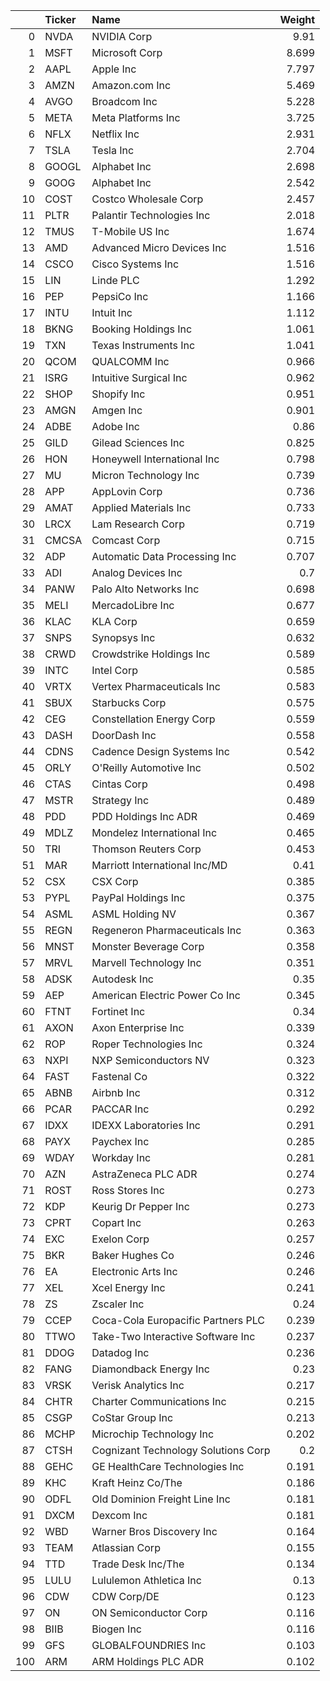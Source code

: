 |     | Ticker   | Name                                |   Weight |
|----:|:---------|:------------------------------------|---------:|
|   0 | NVDA     | NVIDIA Corp                         |    9.91  |
|   1 | MSFT     | Microsoft Corp                      |    8.699 |
|   2 | AAPL     | Apple Inc                           |    7.797 |
|   3 | AMZN     | Amazon.com Inc                      |    5.469 |
|   4 | AVGO     | Broadcom Inc                        |    5.228 |
|   5 | META     | Meta Platforms Inc                  |    3.725 |
|   6 | NFLX     | Netflix Inc                         |    2.931 |
|   7 | TSLA     | Tesla Inc                           |    2.704 |
|   8 | GOOGL    | Alphabet Inc                        |    2.698 |
|   9 | GOOG     | Alphabet Inc                        |    2.542 |
|  10 | COST     | Costco Wholesale Corp               |    2.457 |
|  11 | PLTR     | Palantir Technologies Inc           |    2.018 |
|  12 | TMUS     | T-Mobile US Inc                     |    1.674 |
|  13 | AMD      | Advanced Micro Devices Inc          |    1.516 |
|  14 | CSCO     | Cisco Systems Inc                   |    1.516 |
|  15 | LIN      | Linde PLC                           |    1.292 |
|  16 | PEP      | PepsiCo Inc                         |    1.166 |
|  17 | INTU     | Intuit Inc                          |    1.112 |
|  18 | BKNG     | Booking Holdings Inc                |    1.061 |
|  19 | TXN      | Texas Instruments Inc               |    1.041 |
|  20 | QCOM     | QUALCOMM Inc                        |    0.966 |
|  21 | ISRG     | Intuitive Surgical Inc              |    0.962 |
|  22 | SHOP     | Shopify Inc                         |    0.951 |
|  23 | AMGN     | Amgen Inc                           |    0.901 |
|  24 | ADBE     | Adobe Inc                           |    0.86  |
|  25 | GILD     | Gilead Sciences Inc                 |    0.825 |
|  26 | HON      | Honeywell International Inc         |    0.798 |
|  27 | MU       | Micron Technology Inc               |    0.739 |
|  28 | APP      | AppLovin Corp                       |    0.736 |
|  29 | AMAT     | Applied Materials Inc               |    0.733 |
|  30 | LRCX     | Lam Research Corp                   |    0.719 |
|  31 | CMCSA    | Comcast Corp                        |    0.715 |
|  32 | ADP      | Automatic Data Processing Inc       |    0.707 |
|  33 | ADI      | Analog Devices Inc                  |    0.7   |
|  34 | PANW     | Palo Alto Networks Inc              |    0.698 |
|  35 | MELI     | MercadoLibre Inc                    |    0.677 |
|  36 | KLAC     | KLA Corp                            |    0.659 |
|  37 | SNPS     | Synopsys Inc                        |    0.632 |
|  38 | CRWD     | Crowdstrike Holdings Inc            |    0.589 |
|  39 | INTC     | Intel Corp                          |    0.585 |
|  40 | VRTX     | Vertex Pharmaceuticals Inc          |    0.583 |
|  41 | SBUX     | Starbucks Corp                      |    0.575 |
|  42 | CEG      | Constellation Energy Corp           |    0.559 |
|  43 | DASH     | DoorDash Inc                        |    0.558 |
|  44 | CDNS     | Cadence Design Systems Inc          |    0.542 |
|  45 | ORLY     | O'Reilly Automotive Inc             |    0.502 |
|  46 | CTAS     | Cintas Corp                         |    0.498 |
|  47 | MSTR     | Strategy Inc                        |    0.489 |
|  48 | PDD      | PDD Holdings Inc ADR                |    0.469 |
|  49 | MDLZ     | Mondelez International Inc          |    0.465 |
|  50 | TRI      | Thomson Reuters Corp                |    0.453 |
|  51 | MAR      | Marriott International Inc/MD       |    0.41  |
|  52 | CSX      | CSX Corp                            |    0.385 |
|  53 | PYPL     | PayPal Holdings Inc                 |    0.375 |
|  54 | ASML     | ASML Holding NV                     |    0.367 |
|  55 | REGN     | Regeneron Pharmaceuticals Inc       |    0.363 |
|  56 | MNST     | Monster Beverage Corp               |    0.358 |
|  57 | MRVL     | Marvell Technology Inc              |    0.351 |
|  58 | ADSK     | Autodesk Inc                        |    0.35  |
|  59 | AEP      | American Electric Power Co Inc      |    0.345 |
|  60 | FTNT     | Fortinet Inc                        |    0.34  |
|  61 | AXON     | Axon Enterprise Inc                 |    0.339 |
|  62 | ROP      | Roper Technologies Inc              |    0.324 |
|  63 | NXPI     | NXP Semiconductors NV               |    0.323 |
|  64 | FAST     | Fastenal Co                         |    0.322 |
|  65 | ABNB     | Airbnb Inc                          |    0.312 |
|  66 | PCAR     | PACCAR Inc                          |    0.292 |
|  67 | IDXX     | IDEXX Laboratories Inc              |    0.291 |
|  68 | PAYX     | Paychex Inc                         |    0.285 |
|  69 | WDAY     | Workday Inc                         |    0.281 |
|  70 | AZN      | AstraZeneca PLC ADR                 |    0.274 |
|  71 | ROST     | Ross Stores Inc                     |    0.273 |
|  72 | KDP      | Keurig Dr Pepper Inc                |    0.273 |
|  73 | CPRT     | Copart Inc                          |    0.263 |
|  74 | EXC      | Exelon Corp                         |    0.257 |
|  75 | BKR      | Baker Hughes Co                     |    0.246 |
|  76 | EA       | Electronic Arts Inc                 |    0.246 |
|  77 | XEL      | Xcel Energy Inc                     |    0.241 |
|  78 | ZS       | Zscaler Inc                         |    0.24  |
|  79 | CCEP     | Coca-Cola Europacific Partners PLC  |    0.239 |
|  80 | TTWO     | Take-Two Interactive Software Inc   |    0.237 |
|  81 | DDOG     | Datadog Inc                         |    0.236 |
|  82 | FANG     | Diamondback Energy Inc              |    0.23  |
|  83 | VRSK     | Verisk Analytics Inc                |    0.217 |
|  84 | CHTR     | Charter Communications Inc          |    0.215 |
|  85 | CSGP     | CoStar Group Inc                    |    0.213 |
|  86 | MCHP     | Microchip Technology Inc            |    0.202 |
|  87 | CTSH     | Cognizant Technology Solutions Corp |    0.2   |
|  88 | GEHC     | GE HealthCare Technologies Inc      |    0.191 |
|  89 | KHC      | Kraft Heinz Co/The                  |    0.186 |
|  90 | ODFL     | Old Dominion Freight Line Inc       |    0.181 |
|  91 | DXCM     | Dexcom Inc                          |    0.181 |
|  92 | WBD      | Warner Bros Discovery Inc           |    0.164 |
|  93 | TEAM     | Atlassian Corp                      |    0.155 |
|  94 | TTD      | Trade Desk Inc/The                  |    0.134 |
|  95 | LULU     | Lululemon Athletica Inc             |    0.13  |
|  96 | CDW      | CDW Corp/DE                         |    0.123 |
|  97 | ON       | ON Semiconductor Corp               |    0.116 |
|  98 | BIIB     | Biogen Inc                          |    0.116 |
|  99 | GFS      | GLOBALFOUNDRIES Inc                 |    0.103 |
| 100 | ARM      | ARM Holdings PLC ADR                |    0.102 |